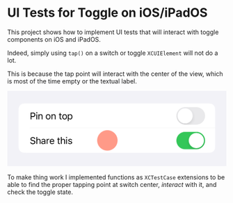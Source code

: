 #  UI Tests for Toggle on iOS/iPadOS

This project shows how to implement UI tests that will interact with toggle components on iOS and iPadOS.

Indeed, simply using `tap()` on a switch or toggle `XCUIElement` will not do a lot.

This is because the tap point will interact with the center of the view, which is most of the time empty or the textual label.

![togggle widget]

To make thing work I implemented functions as `XCTestCase` extensions to be able to find the proper tapping point at switch center, _interact_ with it, and check the toggle state.

[togggle widget]: doc/img/togglesTap@3x.png "Taping the center of a toggle does nothing"

